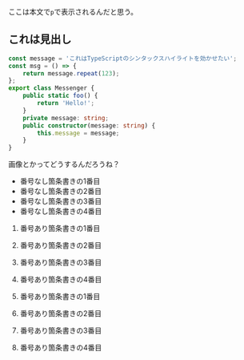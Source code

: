 ここは本文で`p`で表示されるんだと思う。

## これは見出し

```typescript
const message = 'これはTypeScriptのシンタックスハイライトを効かせたい';
const msg = () => {
    return message.repeat(123);
};
export class Messenger {
    public static foo() {
        return 'Hello!';
    }
    private message: string;
    public constructor(message: string) {
        this.message = message;
    }
}
```

画像とかってどうするんだろうね？

- 番号なし箇条書きの1番目
- 番号なし箇条書きの2番目
- 番号なし箇条書きの3番目
- 番号なし箇条書きの4番目

1. 番号あり箇条書きの1番目
1. 番号あり箇条書きの2番目
1. 番号あり箇条書きの3番目
1. 番号あり箇条書きの4番目

1. 番号あり箇条書きの1番目
1. 番号あり箇条書きの2番目
1. 番号あり箇条書きの3番目
1. 番号あり箇条書きの4番目
